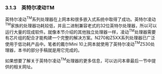 ### 3.1.3　英特尔凌动TM

英特尔凌动<sup class="my_markdown">TM</sup>系列处理器在上网本和很多嵌入式系统中取得了成功。英特尔凌动<sup class="my_markdown">TM</sup>家族的处理器功耗较低，并且二进制兼容老式的32位英特尔处理器，所以可以运行大量的现成软件。就像本节介绍的其他独立处理器一样，凌动<sup class="my_markdown">TM</sup>处理器需要有芯片组的配合才能构建一个完整的解决方案。N270和Z5XX系列处理器已广泛使用于低功耗产品中。笔者的戴尔Mini 10上网本就使用了英特尔凌动<sup class="my_markdown">TM</sup>Z530处理器，本书的部分手稿就是用它完成的。

如果想要了解关于英特尔凌动<sup class="my_markdown">TM</sup>处理器的更多信息，可以访问本章最后一节中提供的相关网址。

